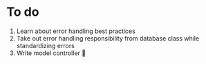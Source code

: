 
# To do
1. Learn about error handling best practices
2. Take out error handling responsibility from database class while standardizing errors
3. Write model controller

